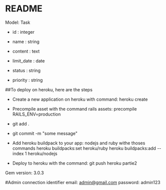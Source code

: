 # README

Model: Task

* id : integer
* name : string

* content : text

* limit_date : date

* status : string

* priority : string

##To deploy on heroku, here are the steps
* Create a new application on heroku with command: heroku create
* Precompile asset with the command rails assets: precompile RAILS_ENV=production
* git add .
* git commit -m "some message"
* Add heroku buildpack to your app: nodejs and ruby withe thoses commands
heroku buildpacks:set heroku/ruby
heroku buildpacks:add --index 1 heroku/nodejs

* Deploy to heroku with the command:
 git push heroku partie2

Gem version: 3.0.3

#Admin connection identifier 
email: admin@gmail.com
password: admin123

